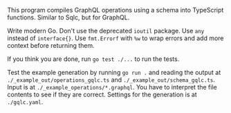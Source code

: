 This program compiles GraphQL operations using a schema into TypeScript functions.
Similar to Sqlc, but for GraphQL.

Write modern Go.
Don't use the deprecated `ioutil` package.
Use `any` instead of `interface{}`.
Use `fmt.Errorf` with `%w` to wrap errors and add more context before returning them.

If you think you are done, run `go test ./...` to run the tests.

Test the example generation by running `go run .` and reading the output at `./_example_out/operations_gqlc.ts` and `./_example_out/schema_gqlc.ts`. Input is at `./_example_operations/*.graphql`. You have to interpret the file contents to see if they are correct. Settings for the generation is at `./gqlc.yaml`.
